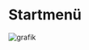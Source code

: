 # Startmenü

![grafik](https://user-images.githubusercontent.com/95867710/199696189-e1ff3e73-ccb6-4b71-b459-ff3ac0f06cd4.png)
